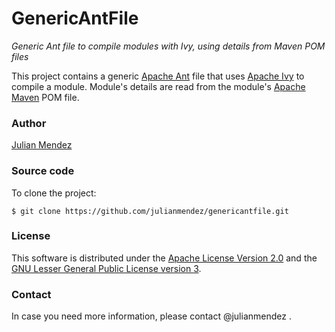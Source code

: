 # GenericAntFile

*Generic Ant file to compile modules with Ivy, using details from Maven POM files*

This project contains a generic [Apache Ant](http://ant.apache.org/) file that uses [Apache Ivy](http://ant.apache.org/ivy/) to compile a module. Module's details are read from the module's [Apache Maven](http://maven.apache.org/) POM file.


### Author

[Julian Mendez](http://lat.inf.tu-dresden.de/~mendez/)


### Source code

To clone the project:
```
$ git clone https://github.com/julianmendez/genericantfile.git
```


### License

This software is distributed under the [Apache License Version 2.0](http://www.apache.org/licenses/LICENSE-2.0.txt) and the [GNU Lesser General Public License version 3](http://www.gnu.org/licenses/lgpl-3.0.txt).


### Contact

In case you need more information, please contact @julianmendez .


